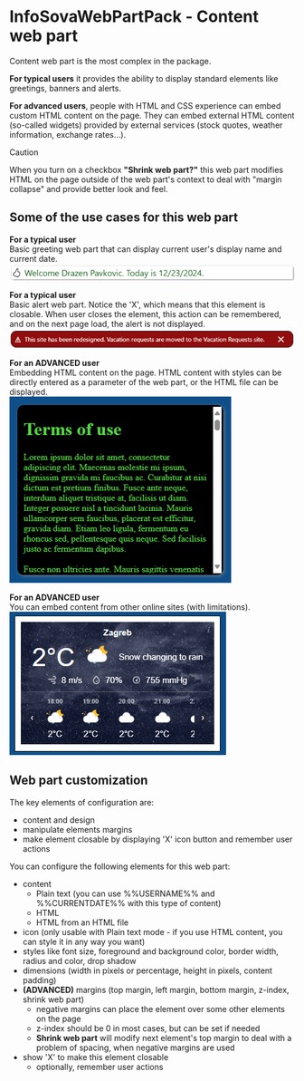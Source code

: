 # InfoSovaWebPartPack - Content web part

Content web part is the most complex in the package.

**For typical users** it provides the ability to display standard elements like greetings, banners and alerts.

**For advanced users**, people with HTML and CSS experience can embed custom HTML content on the page. They can embed external HTML content (so-called widgets) provided by external services (stock quotes, weather information, exchange rates...).<br/>
> [!CAUTION]
> When you turn on a checkbox **"Shrink web part?"** this web part modifies HTML on the page outside of the web part's context to deal with "margin collapse" and provide better look and feel.

## Some of the use cases for this web part

**For a typical user**<br/>
Basic greeting web part that can display current user's display name and current date.<br/>
![Example 1 of the Content web part](ScreenContent1.png)

**For a typical user**<br/>
Basic alert web part. Notice the 'X', which means that this element is closable. When user closes the element, this action can be remembered, and on the next page load, the alert is not displayed.<br/>
![Example 2 of the Content web part](ScreenContent2.png)

**For an ADVANCED user**<br/>
Embedding HTML content on the page. HTML content with styles can be directly entered as a parameter of the web part, or the HTML file can be displayed.<br/>
![Example 3 of the Content web part](ScreenContent3.png)

**For an ADVANCED user**<br/>
You can embed content from other online sites (with limitations).<br/>
![Example 4 of the Content web part](ScreenContent4.png)

## Web part customization

The key elements of configuration are:
- content and design
- manipulate elements margins
- make element closable by displaying 'X' icon button and remember user actions


You can configure the following elements for this web part:
- content
  - Plain text (you can use %%USERNAME%% and %%CURRENTDATE%% with this type of content)
  - HTML
  - HTML from an HTML file
- icon (only usable with Plain text mode - if you use HTML content, you can style it in any way you want)
- styles like font size, foreground and background color, border width, radius and color, drop shadow
- dimensions (width in pixels or percentage, height in pixels, content padding)
- **(ADVANCED)** margins (top margin, left margin, bottom margin, z-index, shrink web part)
  - negative margins can place the element over some other elements on the page
  - z-index should be 0 in most cases, but can be set if needed
  - **Shrink web part** will modify next element's top margin to deal with a problem of spacing, when negative margins are used
- show 'X' to make this element closable
  - optionally, remember user actions
